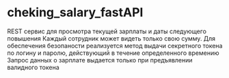 # cheking_salary_fastAPI
REST сервис для просмотра текущей зарплаты и даты следующего повышения
Каждый сотрудник может видеть только свою сумму.
Для обеспечения безопаности реализуется метод выдачи секретного токена по логину и паролю, действующий в течение определенного времению 
Запрос данных о зарплате выдается только при предъявлении валидного токена
